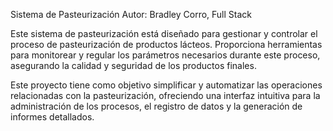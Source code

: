 Sistema de Pasteurización
Autor: Bradley Corro, Full Stack

Este sistema de pasteurización está diseñado para gestionar y controlar el proceso de pasteurización de productos lácteos. Proporciona herramientas para monitorear y regular los parámetros necesarios durante este proceso, asegurando la calidad y seguridad de los productos finales.

Este proyecto tiene como objetivo simplificar y automatizar las operaciones relacionadas con la pasteurización, ofreciendo una interfaz intuitiva para la administración de los procesos, el registro de datos y la generación de informes detallados.
